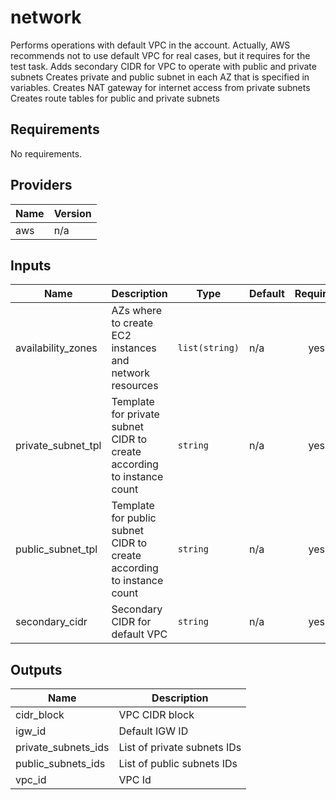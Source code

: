 # network
Performs operations with default VPC in the account. Actually, AWS recommends not to use default VPC for real cases, but it requires for the test task.
Adds secondary CIDR for VPC to operate with public and private subnets
Creates private and public subnet in each AZ  that is specified in variables.
Creates NAT gateway for internet access from private subnets
Creates route tables for public and private subnets

## Requirements

No requirements.

## Providers

| Name | Version |
|------|---------|
| aws | n/a |

## Inputs

| Name | Description | Type | Default | Required |
|------|-------------|------|---------|:--------:|
| availability\_zones | AZs where to create EC2 instances and network resources | `list(string)` | n/a | yes |
| private\_subnet\_tpl | Template for private subnet CIDR to create according to instance count | `string` | n/a | yes |
| public\_subnet\_tpl | Template for public subnet CIDR to create according to instance count | `string` | n/a | yes |
| secondary\_cidr | Secondary CIDR for default VPC | `string` | n/a | yes |

## Outputs

| Name | Description |
|------|-------------|
| cidr\_block | VPC CIDR block |
| igw\_id | Default IGW ID |
| private\_subnets\_ids | List of private subnets IDs |
| public\_subnets\_ids | List of public subnets IDs |
| vpc\_id | VPC Id |
